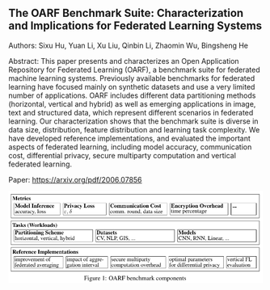 ## The OARF Benchmark Suite: Characterization and Implications for Federated Learning Systems

Authors: Sixu Hu, Yuan Li, Xu Liu, Qinbin Li, Zhaomin Wu, Bingsheng He

Abstract: This paper presents and characterizes an Open Application Repository for Federated Learning (OARF), a benchmark suite for federated machine learning systems. Previously available benchmarks for federated learning have focused mainly on synthetic datasets and use a very limited number of applications. OARF includes different data partitioning methods (horizontal, vertical and hybrid) as well as emerging applications in image, text and structured data, which represent different scenarios in federated learning. Our characterization shows that the benchmark suite is diverse in data size, distribution, feature distribution and learning task complexity. We have developed reference implementations, and evaluated the important aspects of federated learning, including model accuracy, communication cost, differential privacy, secure multiparty computation and vertical federated learning.

Paper: https://arxiv.org/pdf/2006.07856

![](arch.png)
